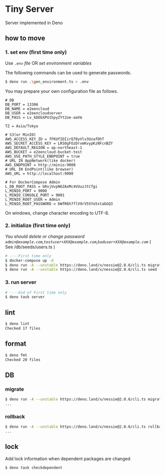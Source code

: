 # Tiny Server

Server implemented in Deno

## how to move

### 1. set env (first time only)

Use _`.env` file_ OR _set environment variables_

The following commands can be used to generate passwords.

```bash
$ deno run .\gen_environment.ts > .env
```

You may prepare your own configuration file as follows.

```.env
# DB
DB_PORT = 13306
DB_NAME = e2eencloud
DB_USER = e2eencloudserver
DB_PASS = Lv_kDEbXPU1hpyZYt2oe-aaVm

TZ = Asia/Tokyo

# S3(or MinIO)
AWS_ACCESS_KEY_ID = fFKUfIDIirQ78yVlv3UzafDhT
AWS_SECRET_ACCESS_KEY = LRSOgFOzDrxmKvypKzNFcnBZY
AWS_DEFAULT_REGION = ap-northeast-1
AWS_BUCKET = e2eencloud-bucket-test
AWS_USE_PATH_STYLE_ENDPOINT = true
# URL IN AppNetwork(like docker)
AWS_ENDPOINT = http://minio:9000
# URL IN EndPoint(like browser)
AWS_URL = http://localhost:9000

# For DockerCompose Admin
L_DB_ROOT_PASS = bRxjUvpN6ZAxMc4VUuzJtCfgi
L_MINIO_PORT = 9000
L_MINIO_CONSOLE_PORT = 9001
L_MINIO_ROOT_USER = Admin
L_MINIO_ROOT_PASSWORD = bWfR6h7flV9rV55Yo5stabGQ3
```

On windows, change character encoding to UTF-8.

### 2. initialize (first time only)

_You should delete or change password `admin@example.com`,`testuser+XXX@example.com`,`baduser+XXX@example.com`_ ( See
/db/seeds/users.ts )

```bash
# ----First time only
$ docker-compose up -d
$ deno run -A --unstable https://deno.land/x/nessie@2.0.6/cli.ts migrate
$ deno run -A --unstable https://deno.land/x/nessie@2.0.6/cli.ts seed
```

### 3. run server

```bash
# ----End of First time only
$ deno task server
```

## lint

```bash
$ deno lint
Checked 17 files
```

## format

```bash
$ deno fmt
Checked 20 files
```

## DB

### migrate

```bash
$ deno run -A --unstable https://deno.land/x/nessie@2.0.6/cli.ts migrate
...
```

### rollback

```bash
$ deno run -A --unstable https://deno.land/x/nessie@2.0.6/cli.ts rollback
...
```

## lock

Add lock information when dependent packages are changed

```bash
$ deno task checkdependent
```
